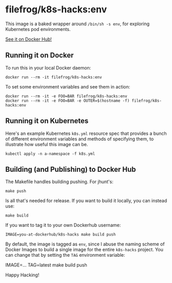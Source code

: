 filefrog/k8s-hacks:env
======================

This image is a baked wrapper around `/bin/sh -s env`, for
exploring Kubernetes pod environments.

[See it on Docker Hub!][1]

Running it on Docker
--------------------

To run this in your local Docker daemon:

    docker run --rm -it filefrog/k8s-hacks:env

To set some environment variables and see them in action:

    docker run --rm -it -e FOO=BAR filefrog/k8s-hacks:env
    docker run --rm -it -e FOO=BAR -e OUTER=$(hostname -f) filefrog/k8s-hacks:env


Running it on Kubernetes
------------------------

Here's an example Kubernetes `k8s.yml` resource spec that provides
a bunch of different environment variables and methods of
specifying them, to illustrate how useful this image can be.

    kubectl apply -n a-namespace -f k8s.yml


Building (and Publishing) to Docker Hub
---------------------------------------

The Makefile handles building pushing.  For jhunt's:

    make push

Is all that's needed for release.  If you want to build it
locally, you can instead use:

    make build

If you want to tag it to your own Dockerhub username:

    IMAGE=you-at-dockerhub/k8s-hacks make build push

By default, the image is tagged as `env`, since I abuse the
naming scheme of Docker Images to build a single image for the
entire `k8s-hacks` project.  You can change that by setting the
`TAG` environment variable:

   IMAGE=... TAG=latest make build push

Happy Hacking!


[1]: https://hub.docker.com/r/filefrog/k8s-hacks/tags?page=1&name=env
